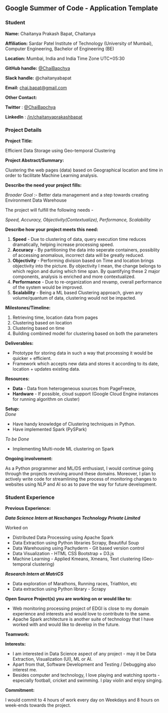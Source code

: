## Google Summer of Code - Application Template

### Student

**Name:** Chaitanya Prakash Bapat, Chaitanya

**Affiliation:** Sardar Patel Institute of Technology (University of Mumbai), Computer Engineering, Bachelor of Engineering (BE)

**Location:** Mumbai, India and India Time Zone UTC+05:30

**GitHub handle:** [@ChaiBapchya](https://github.com/ChaiBapchya)

**Slack handle:** @chaitanyabapat

**Email:** chai.bapat@gmail.com

**Other Contact:**  

**Twitter** : [@ChaiBapchya](https://twitter.com/ChaiBapchya)

**LinkedIn** : [/in/chaitanyaprakashbapat](https://www.linkedin.com/in/chaitanyaprakashbapat)

### Project Details

**Project Title:**  

Efficient Data Storage using Geo-temporal Clustering

**Project Abstract/Summary:**  

Clustering the web pages (data) based on Geographical location and time in order to facilitate Machine Learning analysis.

**Describe the need your project fills:**  

_Broader Goal_ :- Better data management and a step towards creating Environment Data Warehouse

The project will fulfill the following needs - 

_Speed, Accuracy, Objectivity(Contextualize), Performance, Scalability_

**Describe how your project meets this need:**  
1. **Speed** - Due to clustering of data, query execution time reduces dramatically, helping increase processing speed.
2. **Accuracy** - By partitioning the data into seperate containers, possiblity of accessing anomalous, incorrect data will be greatly reduced.
3. **Objectivity** - Performing division based on Time and location brings objectivity into the picture. By objectivity I mean, the change belongs to which region and during which time span. By quantifying these 2 major components, analysis is enriched and more contextualized.
4. **Performance** - Due to re-organization and revamp, overall performance of the system would be improved.
5. **Scalability** - Being a ML based Clustering approach, given any volume/quantum of data, clustering would not be impacted.


**Milestones/Timeline:**  

1. Retrieving time, location data from pages
2. Clustering based on location
3. Clustering based on time
4. Building combined model for clustering based on both the parameters

**Deliverables:**  
+ Prototype for storing data in such a way that processing it would be quicker + efficient.
+ Framework which accepts new data and stores it according to its date, location + updates existing data.

**Resources:**  
+ **Data** - Data from heterogeneous sources from PageFreeze, 
+ **Hardware** - If possible, cloud support (Google Cloud Engine instances for running algorithm on cluster)

**Setup:**  
_Done_

+ Have handy knowledge of Clustering techniques in Python.
+ Have implemented Spark (PySPark)

_To be Done_
+ Implementing Multi-node ML clustering on Spark

**Ongoing involvement:**  

As a Python programmer and ML/DS enthusiast, I would continue going through the projects revolving around these domains. Moreover, I plan to actively write code for streamlining the process of monitoring changes to websites using NLP and AI so as to pave the way for future development.

### Student Experience

**Previous Experience:**

**_Data Science Intern at Nexchanges Technology Private Limited_**

Worked on 
+ Distributed Data Processing using Apache Spark
+ Data Extraction using Python libraries Scrapy, Beautiful Soup
+ Data Warehousing using Pachyderm - Git based version control
+ Data Visualization - HTML CSS Bootstrap + D3.js 
+ Machine Learning - Applied Kmeans, Xmeans, Text clustering (Geo-temporal clustering)

**_Research Intern at MatriCS_**
+ Data exploration of Marathons, Running races, Triathlon, etc
+ Data extraction using Python library - Scrapy

**Open Source Project(s) you are working on or would like to:**
+ Web monitoring processing project of EDGI is close to my domain experience and interests and would love to contribute to the same.
+ Apache Spark architecture is another suite of technology that I have worked with and would like to develop in the future.

**Teamwork:**

**Interests:**
- I am interested in Data Science aspect of any project - may it be Data Extraction, Visualization (UI), ML or AI.
- Apart from that, Software Development and Testing / Debugging also interest me.
- Besides computer and technology, I love playing and watching sports - especially football, cricket and swimming. I play violin and enjoy singing.

**Commitment:**

I would commit to 4 hours of work every day on Weekdays and 8 hours on week-ends towards the project.
